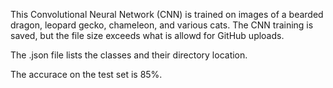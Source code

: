 This Convolutional Neural Network (CNN) is trained on images of a bearded dragon, leopard gecko, chameleon, and various cats. The CNN training is saved, but the file size exceeds what is allowd for GitHub uploads. 

The .json file lists the classes and their directory location. 


The accurace on the test set is 85%.
